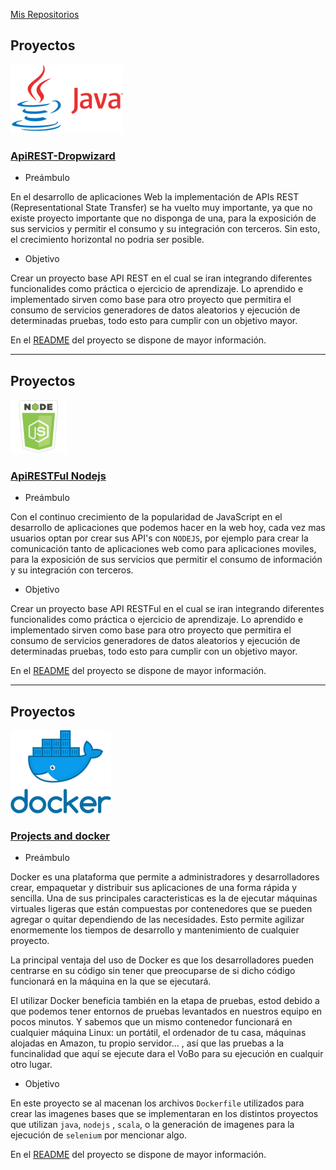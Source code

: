 [Mis Repositorios](https://github.com/isortegah?tab=repositories)

## Proyectos
![](./imgs/java.png) 
### [ApiREST-Dropwizard](http://isortegah.me/apirest-dropwizard)
* Preámbulo  

En el desarrollo de aplicaciones Web la implementación de APIs
REST (Representational State Transfer) se ha vuelto muy importante, ya que no existe proyecto importante que no disponga de una, para la exposición de sus servicios y permitir el consumo y su integración con terceros. Sin esto, el crecimiento horizontal no podria ser posible.

* Objetivo  

Crear un proyecto base API REST en el cual se iran integrando diferentes funcionalides como práctica o ejercicio de 
aprendizaje. Lo aprendido e implementado sirven como base para otro proyecto que permitira el consumo de servicios 
generadores de datos aleatorios y ejecución de determinadas pruebas, todo esto para cumplir con un objetivo mayor.

En el [README](http://isortegah.me/apirest-dropwizard) del proyecto se dispone de mayor información.

- - -



## Proyectos
![](./imgs/nodejs.png)

### [ApiRESTFul Nodejs](http://isortegah.me/apirest-ful-nodejs/)  

* Preámbulo  

Con el continuo crecimiento de la popularidad de JavaScript en el desarrollo de aplicaciones que podemos hacer en la web hoy, cada vez mas usuarios optan por crear sus API's con `NODEJS`, por ejemplo para crear la comunicación tanto de aplicaciones web como para aplicaciones moviles, para la exposición de sus servicios que permitir el consumo de información y su integración con terceros.

* Objetivo  

Crear un proyecto base API RESTFul en el cual se iran integrando diferentes funcionalides como práctica o ejercicio de aprendizaje. Lo aprendido e implementado sirven como base para otro proyecto que permitira el consumo de servicios generadores de datos aleatorios y ejecución de determinadas pruebas, todo esto para cumplir con un objetivo mayor.

En el [README](https://github.com/isortegah/apirest-ful-nodejs/blob/master/README.md) del proyecto se dispone de mayor información.

- - -

## Proyectos

![](./imgs/docker.png)

### [Projects and docker](http://isortegah.me/projects-and-docker/)
* Preámbulo

Docker es una plataforma que permite a  administradores y desarrolladores crear, empaquetar y distribuir sus aplicaciones de una forma rápida y sencilla. Una de sus principales caracteristicas es la de ejecutar máquinas virtuales ligeras que están compuestas por contenedores que se pueden agregar o quitar dependiendo de las necesidades. Esto permite agilizar enormemente los tiempos de desarrollo y mantenimiento de cualquier proyecto.

La principal ventaja del uso de Docker es que los desarrolladores pueden centrarse en su código sin tener que preocuparse de si dicho código funcionará en la máquina en la que se ejecutará.

El utilizar Docker beneficia también en la etapa de pruebas, estod debido a que podemos tener entornos de pruebas levantados en nuestros equipo en pocos minutos. Y sabemos que un mismo contenedor funcionará en cualquier máquina Linux: un portátil, el ordenador de tu casa, máquinas alojadas en Amazon, tu propio servidor… , así que las pruebas a la funcinalidad que aquí se ejecute dara el VoBo para su ejecución en cualquir otro lugar.

* Objetivo

En este proyecto se al macenan los archivos `Dockerfile` utilizados para crear las imagenes bases que se implementaran en los distintos proyectos que utilizan `java`, `nodejs` , `scala`, o la generación de imagenes para la ejecución de `selenium` por mencionar algo.

En el [README](https://github.com/isortegah/projects-and-docker/blob/master/README.md) del proyecto se dispone de mayor información.